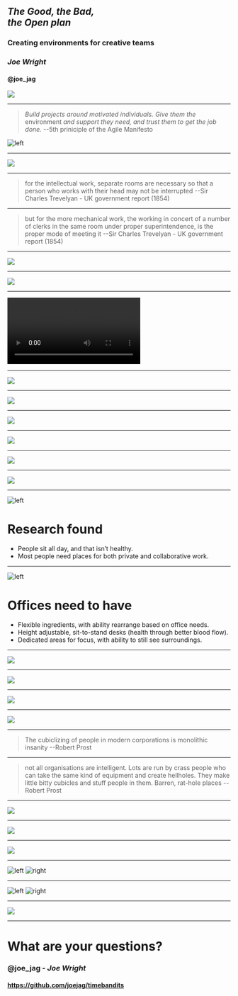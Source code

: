 ## *The Good, the Bad, <br/>the Open plan*

### Creating environments for creative teams

### *Joe Wright*
#### __@joe_jag__

![](images/0_intro.png)

---

> *Build projects around motivated individuals. Give them the* environment *and support they need, and trust them to get the job done.*
--5th priniciple of the Agile Manifesto

![left](images/0_agile.jpg)

---
<!--

 __________
< Part one >
 ----------
        \   ^__^
         \  (oo)\_______
            (__)\       )\/\
                ||----w |
                ||     ||

-->


![](images/1_firstoffice.jpg)

---

> for the intellectual work, separate rooms are necessary so that a person who works with their head may not be interrupted
--Sir Charles Trevelyan - UK government report (1854)

---

> but for the more mechanical work, the working in concert of a number of clerks in the same room under proper superintendence, is the proper mode of meeting it
--Sir Charles Trevelyan - UK government report (1854)

---

![](images/1_taylor.jpg)

---

![](images/1_madmen.jpg)

---

![](images/1_frank.mp4)

---

![](images/1_johnson.jpg)

---

![](images/1_apartment.jpeg)

---

![](images/1_buro_inside.jpg)

---

![](images/1_buro_outline.jpg)

---

![](images/1_sas_hq.jpg)

---

![](images/1_action_office.jpg)

---

![left](images/1_action_office.jpg)

# Research found

* People sit all day, and that isn’t healthy.
* Most people need places for both private and collaborative work.

---

![left](images/1_action_office.jpg)

# Offices need to have

* Flexible ingredients, with ability rearrange based on office needs.
* Height adjustable, sit-to-stand desks (health through better blood flow).
* Dedicated areas for focus, with ability to still see surroundings.

---

![](images/1_would_you_let.jpg)

---

![](images/1_action_growing.jpg)

---

![](images/1_cubicle_farm.jpg)

---

![](images/1_cubicle_farm_growing.jpg)

---

> The cubiclizing of people in modern corporations is monolithic insanity
--Robert Prost

---

> not all organisations are intelligent. Lots are run by crass people who can take the same kind of equipment and create hellholes. They make little bitty cubicles and stuff people in them. Barren, rat-hole places
--Robert Prost

---

![](images/1_modern_laptop.jpg)

---

![](images/1_modern_fender.jpg)

---

![](images/1_biophilic.jpg)

---

![left](images/1_johnson.jpg)
![right](images/1_apartment.jpeg)

---

![left](images/1_action_office.jpg)
![right](images/1_cubicle_farm_growing.jpg)

---

![](images/1_modern_shit.png)

---

<!--

 __________
< Part Two >
 ----------
        \   ^__^
         \  (oo)\_______
            (__)\       )\/\
                ||----w |
                ||     ||

-->

# What are your questions?

### __@joe_jag__ - *Joe Wright*
#### https://github.com/joejag/timebandits
